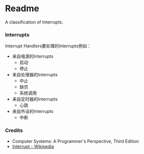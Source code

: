 # Readme
A classification of Interrupts.

### Interrupts

Interrupt Handlers要处理的Interrupts例如：
- 来自电源的Interrupts
  - 启动
  - 停止
- 来自处理器的Interrupts
  - 中止
  - 缺页
  - 系统调用
- 来自定时器的Interrupts
  - 心跳
- 来自外设的Interrupts
  - 中断

### Credits
- Computer Systems: A Programmer's Perspective, Third Edition
- [Interrupt - Wikipedia](https://en.wikipedia.org/wiki/Interrupt)
